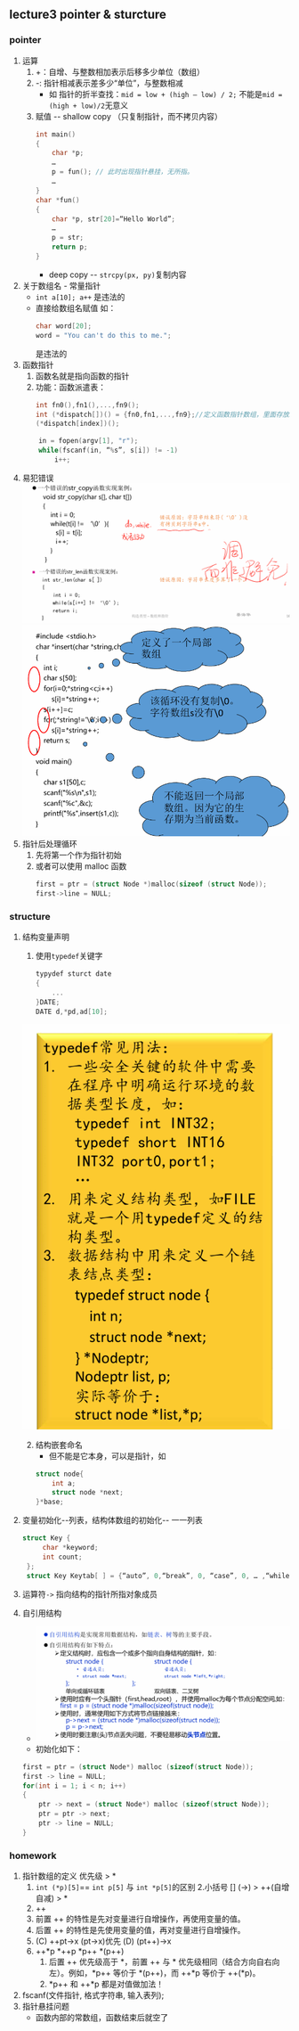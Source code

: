 ## lecture3 pointer & sturcture

### pointer
1. 运算
   1. +：自增、与整数相加表示后移多少单位（数组）
   2. -: 指针相减表示差多少“单位”，与整数相减
        + 如 指针的折半查找：`mid = low + (high – low) / 2;` 不能是`mid = (high + low)/2`无意义
   3. 赋值 -- shallow copy （只复制指针，而不拷贝内容）
        ```C
        int main()
        { 
            char *p;
            …
            p = fun(); // 此时出现指针悬挂，无所指。
            …
        }
        char *fun()
        { 
            char *p, str[20]=“Hello World”;
            …
            p = str;
            return p;
        }
        ```
         + deep copy -- `strcpy(px, py)`复制内容
2. 关于数组名 - 常量指针
    + `int a[10]; a++` 是违法的
    + 直接给数组名赋值 如：
         ```C
        char word[20];
        word = "You can't do this to me.";
        ```
        是违法的
3. 函数指针
    1. 函数名就是指向函数的指针
    2. 功能：函数派遣表：
        ```C
        int fn0(),fn1(),...,fn9();
        int (*dispatch[])() = {fn0,fn1,...,fn9};//定义函数指针数组，里面存放9个函数指针
        (*dispatch[index])();
        ```
    ```C
        in = fopen(argv[1], "r");
        while(fscanf(in, “%s”, s[i]) != -1)
            i++;
    ```
4. 易犯错误
   ![本地图片](l3p1.png)
   ![本地图片](l3p2.png)
5. 指针后处理循环
   1. 先将第一个作为指针初始
   2. 或者可以使用 malloc 函数
        ```C
        first = ptr = (struct Node *)malloc(sizeof (struct Node));
        first->line = NULL;
        ```

### structure
1. 结构变量声明
    1. 使用`typedef`关键字
        ```C
        typydef sturct date
        {
            ...
        }DATE;
        DATE d,*pd,ad[10];
        ```
    ![本地图片](l3p3.png)
    
    2. 结构嵌套命名
       + 但不能是它本身，可以是指针，如
        ```C
        struct node{
            int a;
            struct node *next;
        }*base;
        ```
2. 变量初始化--列表，结构体数组的初始化-- 一一列表
   ```C
   struct Key {
        char *keyword;
        int count;
    };
    struct Key Keytab[ ] = {“auto”, 0,“break”, 0, “case”, 0, … ,“while”, 0};
   ```
3. 运算符`->` 指向结构的指针所指对象成员
4. 自引用结构
   + ![本地图片](l3p4.png)
   + 初始化如下：
    ```C
    first = ptr = (struct Node*) malloc (sizeof(struct Node));
    first -> line = NULL;
    for(int i = 1; i < n; i++)
    {
        ptr -> next = (struct Node*) malloc (sizeof(struct Node));
        ptr = ptr -> next;
        ptr -> line = NULL;
    }
   ```
### homework 
1. 指针数组的定义 优先级 [](->) > * 
   1. `int (*p)[5]`== `int p[5]`  与 `int *p[5]`的区别
2.小括号 [] (->) > ++(自增自减) > * 
    1. ++ 
      1. 前置 ++ 的特性是先对变量进行自增操作，再使用变量的值。
      2. 后置 ++ 的特性是先使用变量的值，再对变量进行自增操作。
    2. (C)  ++pt->x (pt->x)优先
      (D) (pt++)->x
    3. ++*p *++p *p++ *(p++)
       1. 后置 ++ 优先级高于 *，前置 ++ 与 * 优先级相同（结合方向自右向左）。例如，*p++ 等价于 *(p++)，而 ++*p 等价于 ++(*p)。
       2. *p++ 和 ++*p 都是对值做加法！
1. fscanf(文件指针, 格式字符串, 输入表列);
2. 指针悬挂问题 
    + 函数内部的常数组，函数结束后就空了